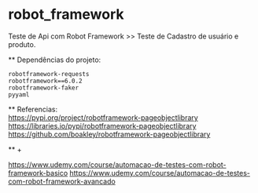 # robot_framework

Teste de Api com Robot Framework >> Teste de Cadastro de usuário e produto.

\*\* Dependências do projeto:

```
robotframework-requests
robotframework==6.0.2
robotframework-faker
pyyaml
```

\*\* Referencias:  
https://pypi.org/project/robotframework-pageobjectlibrary  
https://libraries.io/pypi/robotframework-pageobjectlibrary  
https://github.com/boakley/robotframework-pageobjectlibrary

** +

https://www.udemy.com/course/automacao-de-testes-com-robot-framework-basico
https://www.udemy.com/course/automacao-de-testes-com-robot-framework-avancado
